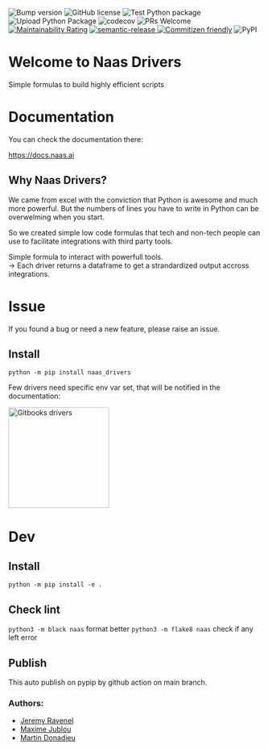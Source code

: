 ![Bump version](https://github.com/jupyter-naas/drivers/workflows/Bump%20version/badge.svg)
![GitHub license](https://img.shields.io/github/license/jupyter-naas/drivers)
![Test Python package](https://github.com/jupyter-naas/drivers/workflows/Test%20Python%20package/badge.svg)
![Upload Python Package](https://github.com/jupyter-naas/drivers/workflows/Upload%20Python%20Package/badge.svg)
![codecov](https://codecov.io/gh/jupyter-naas/drivers/branch/master/graph/badge.svg?token=IUF0AKYEB0)
![PRs Welcome](https://img.shields.io/badge/PRs-welcome-brightgreen.svg)
[![Maintainability Rating](https://sonarcloud.io/api/project_badges/measure?project=jupyter-naas_drivers&metric=sqale_rating)](https://sonarcloud.io/dashboard?id=jupyter-naas_naas)
<a href="#badge">
  <img alt="semantic-release" src="https://img.shields.io/badge/%20%20%F0%9F%93%A6%F0%9F%9A%80-semantic--release-e10079.svg">
</a>
<a href="http://commitizen.github.io/cz-cli/"><img alt="Commitizen friendly" src="https://img.shields.io/badge/commitizen-friendly-brightgreen.svg"></a>
![PyPI](https://img.shields.io/pypi/v/naas_drivers)

# Welcome to Naas Drivers

Simple formulas to build highly efficient scripts

# Documentation

You can check the documentation there:

https://docs.naas.ai

## Why Naas Drivers?

We came from excel with the conviction that Python is awesome and much more powerful.
But the numbers of lines you have to write in Python can be overwelming when you start. 

So we created simple low code formulas that tech and non-tech people can use to facilitate integrations with third party tools.

Simple formula to interact with powerfull tools.
<br/>
→ Each driver returns a dataframe to get a strandardized output accross integrations.

# Issue
If you found a bug or need a new feature, please raise an issue.

## Install

`python -m pip install naas_drivers`

Few drivers need specific env var set, that will be notified in the documentation:

<p>
  <a href="https://docs.naas.ai" title="Redirect to Documentation">
    <img width="200px" src="https://raw.githubusercontent.com/jupyter-naas/drivers/main/images/gitbook.svg" alt="Gitbooks drivers" />
  </a>
 </p>

# Dev

## Install 

`python -m pip install -e .`

## Check lint

`python3 -m black naas` format better
`python3 -m flake8 naas` check if any left error

## Publish

This auto publish on pypip by github action on main branch.

### Authors:
* [Jeremy Ravenel](https://github.com/jravenel)
* [Maxime Jublou](https://github.com/Dr0p42)
* [Martin Donadieu](https://github.com/riderx)
